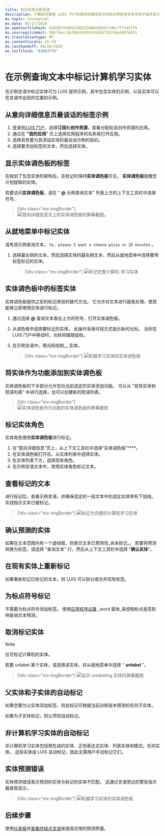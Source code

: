 ```yaml
---
title: 标记实体示例言语
description: 了解如何使用 LUIS 门户的意向详细信息页中的示例查询文本中的子组件在计算机学习实体中进行标记。
ms.topic: conceptual
ms.date: 05/17/2020
ms.openlocfilehash: 0181057bd693280223806e9b5b7cd8c7f7345f79
ms.sourcegitcommit: 50673ecc5bf8b443491b763b5f287dde046fdd31
ms.translationtype: MT
ms.contentlocale: zh-CN
ms.lasthandoff: 05/20/2020
ms.locfileid: "83683778"
---
```

# <a name="label-machine-learning-entity-in-an-example-utterance"></a>在示例查询文本中标记计算机学习实体

在示例言语中标记实体可为 LUIS 提供示例，其中包含实体的示例，以及实体可以在言语中出现的位置的示例。

## <a name="label-example-utterances-from-the-intent-detail-page"></a>从意向详细信息页最谈话的标签示例

1. 登录到[LUIS 门户](https://www.luis.ai)，选择**订阅**和**创作资源**，查看分配给该创作资源的应用。
1. 通过在 **"我的应用**" 页上选择应用程序的名称来打开应用。
1. 选择具有要为其添加实体的最谈话示例的目的。
1. 选择要添加标签的文本，然后选择实体。

## <a name="label-with-the-entity-palette-visible"></a>显示实体调色板的标签

在规划了包含实体的架构后，在标记时保持**实体调色板**可见。 **实体调色板**提醒您计划提取的实体。

若要访问**实体调色板**，请在 " **@** 示例查询文本" 列表上方的上下文工具栏中选择符号。

> [!div class="mx-imgBorder"]
> ![意向详细信息页上的实体调色板的屏幕截图。](media/label-utterances/entity-palette-from-tool-bar.png)

## <a name="label-entity-from-in-place-menu"></a>从就地菜单中标记实体

请考虑示例查询文本， `hi, please I want a cheese pizza in 20 minutes` 。

1. 选择最左侧的文本，然后选择实体的最右侧文本，然后从就地菜单中选择要用标签标记的实体。

    > [!div class="mx-imgBorder"]
    > ![标记完整计算机-学习实体](media/label-utterances/label-steps-in-place-menu.png)


## <a name="label-entity-from-entity-palette"></a>实体调色板中的标签实体

实体调色板提供之前的标记体验的替代方法。 它允许对文本进行画笔处理，使其能够立即使用实体进行标记。

1. 通过选择 **@** 查询文本表右上方的符号，打开实体调色板。

2. 从调色板中选择要标记的实体。 此操作采用可视方式指示新的光标。 当你在 LUIS 门户中移动时，光标将跟随鼠标。

3. 在示例言语中，用光标绘制__ 实体。

    > [!div class="mx-imgBorder"]
    > ![机器学习实体的实体调色板](media/label-utterances/example-1-label-machine-learned-entity-palette-label-action.png)

## <a name="adding-entity-as-a-feature-from-the-entity-palette"></a>将实体作为功能添加到实体调色板

实体调色板的下半部分允许您向当前选定的实体添加功能。 可以从 "现有实体和短语列表" 中进行选择，也可以创建新的短语列表。

> [!div class="mx-imgBorder"]
> ![实体调色板作为功能的实体调色板的屏幕截图](media/label-utterances/entity-palette-entity-as-a-feature.png)

## <a name="labeling-entity-roles"></a>标记实体角色

实体角色使用**实体调色板**进行标记。

1. 在“意向详细信息”页上，从上下文工具栏中选择“实体调色板”****。
1. 在实体调色板打开后，从实体列表中选择实体。
1. 在实体列表下方，选择现有角色。
1. 在示例言语文本中，使用实体角色标记文本。

## <a name="review-labeled-text"></a>查看标记的文本

进行标记后，查看示例言语，并确保选定的一段文本中的选定实体带有下划线。 实线指示文本已被标记。

> [!div class="mx-imgBorder"]
> ![标记为完整的计算机学习实体](media/label-utterances/example-1-label-machine-learned-entity-complete-order-labeled.png)

## <a name="confirm-predicted-entity"></a>确认预测的实体

如果在文本范围内有一个虚线框，则表示文本已预测但_尚未标记_。 若要将预测转换为标签，请选择 "查询文本" 行，然后从上下文工具栏中选择 "**确认实体**"。

## <a name="relabeling-over-existing-entities"></a>在现有实体上重新标记

如果重新标记已标记的文本，则 LUIS 可以拆分或合并现有标签。

## <a name="labeling-for-punctuation"></a>为标点符号标记

不需要为标点符号添加标签。 使用[应用程序设置](luis-reference-application-settings.md) _word 窗体_来控制标点是否影响查询文本预测。

## <a name="unlabel-entities"></a>取消标记实体

> [!NOTE]
> 仅可标记计算机的实体。

若要 unlabel 某个实体，请选择该实体，并从就地菜单中选择 " **unlabel** "。

> [!div class="mx-imgBorder"]
> ![显示 unlabeling 实体的屏幕截图](media/label-utterances/unlabel-entity-using-in-place-menu.png)

## <a name="automatic-labeling-for-parent-and-child-entities"></a>父实体和子实体的自动标记

如果您要为父实体添加标签，则会标记可根据当前训练版本预测的任何子实体。

如果为子实体标记，则父项将自动标记。

## <a name="automatic-labeling-for-non-machine-learned-entities"></a>非计算机学习实体的自动标记

非计算机学习实体包括预生成的实体、正则表达式实体、列表实体和模式。任何实体。 这些实体由 LUIS 自动标记，因此无需用户手动标记它们。

## <a name="entity-prediction-errors"></a>实体预测错误

实体预测错误表示预测的实体与标记的实体不匹配。 这通过言语旁边的警告指示器直观显示。

> [!div class="mx-imgBorder"]
> ![机器学习实体的实体调色板](media/label-utterances/example-utterance-indicates-prediction-error.png)

## <a name="next-steps"></a>后续步骤

使用[仪表板](luis-how-to-use-dashboard.md)并[查看终结点言语](luis-how-to-review-endpoint-utterances.md)来提高应用的预测质量。